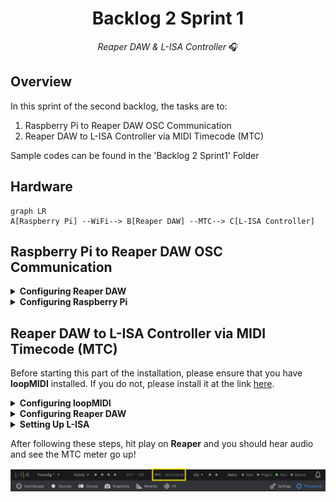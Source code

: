 <h1 align="center">
  Backlog 2 Sprint 1
</h1>

<p align="center">
  <i align="center">Reaper DAW & L-ISA Controller </i>🎧
</p>

## Overview
In this sprint of the second backlog, the tasks are to:
1. Raspberry Pi to Reaper DAW OSC Communication
2. Reaper DAW to L-ISA Controller via MIDI Timecode (MTC)

Sample codes can be found in the 'Backlog 2 Sprint1' Folder

## Hardware
```mermaid
graph LR
A[Raspberry Pi] --WiFi--> B[Reaper DAW] --MTC--> C[L-ISA Controller]
```

## Raspberry Pi to Reaper DAW OSC Communication
<details><summary><b>Configuring Reaper DAW</b></summary>
  
1. Go to <b>Reaper Preferences</b> using the shortcut `Ctrl + P`
  
2. Navigate to **Control/OSC/Web** (Purple Box)
  
3. Click on `Add` to configure a new OSC device.

   ![alt text](./diagram/reaper_preference.png)

    *Reaper Preference Windows*
  
    *Image taken from Huats-Club*

4. Configure **new OSC Device** as shown in the picture below.

   <img src ="./diagram/reaper_osc_device.png" width=637px height=459px>

   *Image taken from Huats-Club*
   
</details>

<details><summary><b>Configuring Raspberry Pi</b></summary>
  
  1. Create a directory folder for the [GUI](./Backlog%202%20Sprint1/Gui.py), [Markers](./Backlog%202%20Sprint1/markers.py) and [Play_stop](./Backlog%202%20Sprint1/play_stop.py) files. For example, we can name this folder *reaper*.

     ```
     mkdir reaper
     ```

  2. Please copy the files below into the folder directory `~/reaper`

     ```
     Gui.py
     markers.py
     play_stop.py
     ```

  3. Edit the IP address in the various files to that of the Laptop that is running reaper

     - Line 19 of `markers.py`
       
       ```
       PI_A_ADDR = "REAPER LAPTOP IP ADDR"
       ```
       
     - Line 19 of `play_stop.py`

       ```
       PI_A_ADDR = "REAPER LAPTOP IP ADDR"
       ```

  4. Run the GUI file, where it has called markers and play_stop functions from the markers.py and play_stop.py. If the files were installed properly and the OSC was configured correctly, the Play/Stop button will Play and Stop the track, and the marker buttons will send the playback to the various markers.

     ```
       python3 Gui.py
     ```
     
</details>

## Reaper DAW to L-ISA Controller via MIDI Timecode (MTC)
Before starting this part of the installation, please ensure that you have **loopMIDI** installed. If you do not, please install it at the link [here](https://www.tobias-erichsen.de/software/loopmidi.html).

<details><summary><b>Configuring loopMIDI</b></summary>
  
After installation of loopMIDI, create a new port by just:
1. Typing in any name you would like for your MIDI port (Red Box), in this case, the port name will be called me2me.
2. Press the '+' button (Yellow Box)
   
   <img src="./diagram/loopMIDIconfig.png">

   *loopMIDI Setup Page*
   
</details>

<details><summary><b>Configuring Reaper DAW</b></summary>

1. Go to **Reaper Preferences** by pressing `Ctrl + P`
   
2. Navigate to **VST** (Yellow Box)

3. Enter the path to the folder where your L-ISA plugins are installed e.g: (Red Box)
```
c:\Program Files\L-Acoustics\L-ISA Controller\VST3\
```
4. Hit Rescan (Blue Box)

   <img src="./diagram/ReaperConfig.png">

   *Reaper Config Menu*

5. Still in the Reaper Preferences, navigate to Audio (Yellow Box), then to Devices. (Red Box)

6. Select L-ISA Audio Bridge as an audio device. (Blue Box)

7. Select the Output Range that you want to use. (Black Box)

   <img src="./diagram/ReaperConfig2.png">

   *Reaper Config Menu - Audio Devices*

8. Still in Reaper Preferences under Audio, go to MIDI Devices (Yellow Box)

9. Select the loopMIDI Port in the MIDI Output List (Red Box)

10. If not enabled, right-click on it and select "Enable Output" (Blue Box)

    <img src="./diagram/ReaperConfig3.png">

    *Reaper Config Menu - MIDI Devices*

    <img src ="./diagram/ReaperConfig4.png">

    *Reaper Enable Output - MIDI*

11. By pressing the **Insert** (Yellow Box) and **SMPTE LTC/MTC Timecode Generator** (Red Box), insert a Timecode Generator

    <img src="./diagram/TimecodeGen.png">

    *Insert Timecode Generator*

12. Select the Timecode Generator Track and open it's source properties by pressing `Ctrl + F2`

13. If not done, click the **Send MIDI(MTC)** button to enable MIDI Timecode instead of LTC. (Blue Box)

14. Press Apply. (Black Box)

    <img src="./diagram/TimecodeGen2.png">

    *Change to MTC*

</details>

<details><summary><b>Setting Up L-ISA</b></summary>

  1. Open L-ISA Processor

  2. Select your audio output, in this example, my headphones output.

     <img src="./diagram/LisaProcessor.png">

     *Change Audio Output*

  3. Open L-ISA Controller
     
  4. Go to Processors

  5. Connect to the Processor Desktop

     <img src="./diagram/LisaController.png">

     *Connecting L-ISA Processor to L-ISA Controller*
     
</details>

After following these steps, hit play on **Reaper** and you should hear audio and see the MTC meter go up!

<img src="./diagram/LisaController2.png">
